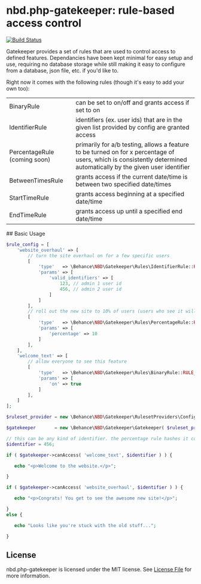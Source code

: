 nbd.php-gatekeeper: rule-based access control
=======================

[![Build Status](https://secure.travis-ci.org/behance/nbd.php-gatekeeper.svg?branch=master)](http://travis-ci.org/behance/nbd.php-gatekeeper)

Gatekeeper provides a set of rules that are used to control access to defined features. Dependancies have been kept minimal for easy setup and use, requiring no database storage while still making it easy to configure from a database, json file, etc. if you'd like to.

Right now it comes with the following rules (though it's easy to add your own too):
<table>
<tr><td>BinaryRule</td><td>can be set to on/off and grants access if set to on</td></tr>
<tr><td>IdentifierRule</td><td>identifiers (ex. user ids) that are in the given list provided by config are granted access</td></tr>
<tr><td>PercentageRule (coming soon)</td><td>primarily for a/b testing, allows a feature to be turned on for x percentage of users, which is consistently determined automatically by the given user identifier</td></tr>
<tr><td>BetweenTimesRule</td><td>grants access if the current date/time is between two specified date/times</td></tr>
<tr><td>StartTimeRule</td><td>grants access beginning at a specified date/time</td></tr>
<tr><td>EndTimeRule</td><td>grants access up until a specified end date/time</td></tr>
</table>
## Basic Usage

```php
$rule_config = [
    'website_overhaul' => [
        // turn the site overhaul on for a few specific users
        [
            'type'   => \Behance\NBD\Gatekeeper\Rules\IdentifierRule::RULE_NAME,
            'params' => [
                'valid_identifiers' => [
                    123, // admin 1 user id
                    456, // admin 2 user id
                ]
            ]
        ],
        // roll out the new site to 10% of users (users who see it will remain consistent)
        [
            'type'   => \Behance\NBD\Gatekeeper\Rules\PercentageRule::RULE_NAME,
            'params' => [
                'percentage' => 10
            ]
        ],
    ],
    'welcome_text' => [
        // allow everyone to see this feature
        [
            'type'   => \Behance\NBD\Gatekeeper\Rules\BinaryRule::RULE_NAME,
            'params' => [
                'on' => true
            ]
        ],
    ]
];

$ruleset_provider = new \Behance\NBD\Gatekeeper\RulesetProviders\ConfigRulesetProvider( $rule_config );

$gatekeeper       = new \Behance\NBD\Gatekeeper\Gatekeeper( $ruleset_provider );

// this can be any kind of identifier. the percentage rule hashes it consistently so the same user identifiers are always allowed/disallowed into the test
$identifier = 456;

if ( $gatekeeper->canAccess( 'welcome_text', $identifier ) ) {

   echo "<p>Welcome to the website.</p>";

}

if ( $gatekeeper->canAccess( 'website_overhaul', $identifier ) ) {

   echo "<p>Congrats! You get to see the awesome new site!</p>";

}
else {

   echo "Looks like you're stuck with the old stuff...";

}
```
## License
nbd.php-gatekeeper is licensed under the MIT license. See [License File](LICENSE) for more information.
